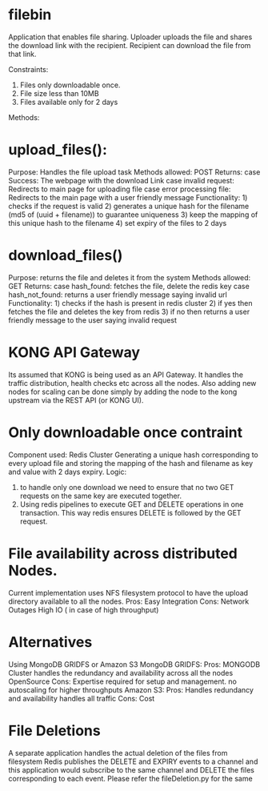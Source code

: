 # filebin
Application that enables file sharing. Uploader uploads the file and shares the download link with the recipient. Recipient can download the file from that link.

Constraints:
1) Files only downloadable once.
2) File size less than 10MB
3) Files available only for 2 days

Methods:
  # upload_files():
  Purpose: Handles the file upload task 
  Methods allowed: POST
  Returns:
    case Success: The webpage with the download Link
    case invalid request: Redirects to main page for uploading file
    case error processing file: Redirects to the main page with a user friendly message
  Functionality:
    1) checks if the request is valid
    2) generates a unique hash for the filename (md5 of (uuid + filename)) to guarantee uniqueness
    3) keep the mapping of this unique hash to the filename 
    4) set expiry of the files to 2 days
    
  # download_files()
  Purpose: returns the file and deletes it from the system 
  Methods allowed: GET
  Returns:
    case hash_found: fetches the file, delete the redis key
    case hash_not_found: returns a user friendly message saying invalid url
  Functionality:
    1) checks if the hash is present in redis cluster
    2) if yes then fetches the file and deletes the key from redis
    3) if no then returns a user friendly message to the user saying invalid request
    
# KONG API Gateway
Its assumed that KONG is being used as an API Gateway. It handles the traffic distribution, health checks etc across all the nodes.
Also adding new nodes for scaling can be done simply by adding the node to the kong upstream via the REST API (or KONG UI).

# Only downloadable once contraint
Component used: Redis Cluster
Generating a unique hash corresponding to every upload file and storing the mapping of the hash and filename as key and value with 2 days expiry.
Logic: 
  1) to handle only one download we need to ensure that no two GET requests on the same key are executed together.
  2) Using redis pipelines to execute GET and DELETE operations in one transaction. This way redis ensures DELETE is followed by the GET request.

# File availability across distributed Nodes.
Current implementation uses NFS filesystem protocol to have the upload directory available to all the nodes.
Pros: 
  Easy Integration
Cons:
  Network Outages
  High IO ( in case of high throughput)

# Alternatives
  Using MongoDB GRIDFS or Amazon S3
  MongoDB GRIDFS: 
    Pros:
        MONGODB Cluster handles the redundancy and availability across all the nodes
        OpenSource
    Cons:
        Expertise required for setup and management.
        no autoscaling for higher throughputs
  Amazon S3:
    Pros:
        Handles redundancy and availability
        handles all traffic
    Cons:
        Cost
        
# File Deletions
A separate application handles the actual deletion of the files from filesystem
Redis publishes the DELETE and EXPIRY events to a channel and this application would subscribe to the same channel and DELETE the files corresponding to each event.
Please refer the fileDeletion.py for the same
